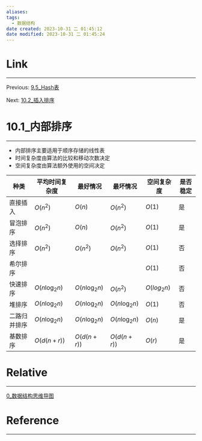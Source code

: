 ```yaml
---
aliases: 
tags:
  - 数据结构
date created: 2023-10-31 二 01:45:12
date modified: 2023-10-31 二 01:45:24
---
```


# Link

---
Previous: [9.5_Hash表](9.5_Hash表.md)

Next: [10.2_插入排序](10.2_插入排序.md)

# 10.1_内部排序

---

- 内部排序主要适用于顺序存储的线性表
- 时间复杂度由算法的比较和移动次数决定
- 空间复杂度由算法额外使用的空间决定

| 种类         | 平均时间复杂度  | 最好情况        | 最坏情况        | 空间复杂度    | 是否稳定 |
| ------------ | --------------- | --------------- | --------------- | ------------- | -------- |
| 直接插入     | $O(n^2)$        | $O(n)$          | $O(n^2)$        | $O(1)$        | 是       |
| 冒泡排序     | $O(n^2)$        | $O(n)$          | $O(n^2)$        | $O(1)$        | 是       |
| 选择排序     | $O(n^2)$        | $O(n^2)$        | $O(n^2)$        | $O(1)$        | 否       |
| 希尔排序     |                 |                 |                 | $O(1)$        | 否       |
| 快速排序     | $O(n\log_2{n})$ | $O(n\log_2{n})$ | $O(n^2)$        | $O(log_2{n})$ | 否       |
| 堆排序       | $O(n\log_2{n})$ | $O(n\log_2{n})$ | $O(n\log_2{n})$ | $O(1)$        | 否       |
| 二路归并排序 | $O(n\log_2{n})$ | $O(n\log_2{n})$ | $O(n\log_2{n})$ | $O(n)$        | 是       |
| 基数排序     | $O(d(n+r))$     | $O(d(n+r))$     | $O(d(n+r))$     | $O(r)$        | 是       |

# Relative

---
[0_数据结构思维导图](0_数据结构思维导图.md)

# Reference

---
